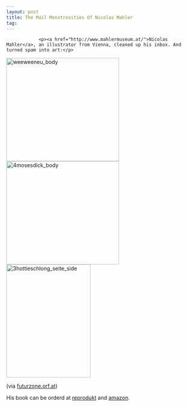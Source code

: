 ```yaml
---
layout: post
title: The Mail Monstrosities Of Nicolas Mahler
tag: 
---
```



                <p><a href="http://www.mahlermuseum.at/">Nicolas Mahler</a>, an illustrator from Vienna, cleaned up his inbox. And turned spam into art:</p>
<p><a href="/uploads/2009/03/weeweeneu_body.jpg"><img class="alignnone size-medium wp-image-4093" title="weeweeneu_body" src="/uploads/2009/03/weeweeneu_body-300x274.jpg" alt="weeweeneu_body" width="300" height="274" /></a> <a href="/uploads/2009/03/4mosesdick_body.jpg"><img class="alignnone size-medium wp-image-4092" title="4mosesdick_body" src="/uploads/2009/03/4mosesdick_body-300x274.jpg" alt="4mosesdick_body" width="300" height="274" /></a> <a href="/uploads/2009/03/3hottieschlong_seite_side.jpg"><img class="alignnone size-medium wp-image-4091" title="3hottieschlong_seite_side" src="/uploads/2009/03/3hottieschlong_seite_side-224x300.jpg" alt="3hottieschlong_seite_side" width="224" height="300" /></a></p>
<p>(via <a href="http://futurezone.orf.at/stories/1503273/">futurzone.orf.at</a>)</p>
<p>His book can be orderd at <a href="http://www.reprodukt.com/product_info.php?products_id=324">reprodukt</a> and <a href="http://www.amazon.de/SPAM-Nicolas-Mahler/dp/3941099175/ref=sr_1_1?ie=UTF8&amp;s=books&amp;qid=1237023633&amp;sr=8-1">amazon</a>.</p>
            
